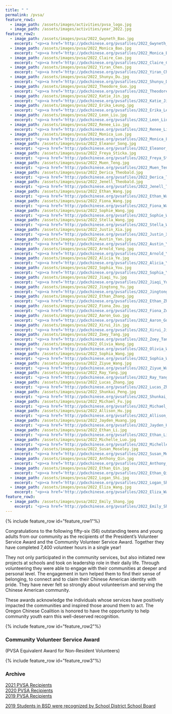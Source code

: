 ```yaml
---
title: " "
permalink: /pvsa/
feature_row1:
  - image_path: /assets/images/activities/pvsa_logo.jpg
  - image_path: /assets/images/activities/year_2022.jpg
feature_row2:
  - image_path: /assets/images/pvsa/2022_Gwyneth_Bao.jpg
    excerpt: "<p><a href='http://pdxchinese.org/pvsafiles/2022_Gwyneth_Bao/'>Gwyneth Bao, Lincoln High School (Gold Award)</a></p>"
  - image_path: /assets/images/pvsa/2022_Monica_Bao.jpg
    excerpt: "<p><a href='http://pdxchinese.org/pvsafiles/2022_Monica_Bao/'>Monica Bao, Beaverton Academy of Science and Engineering High School (Gold Award)</a></p>"
  - image_path: /assets/images/pvsa/2022_Claire_Cao.jpg
    excerpt: "<p><a href='http://pdxchinese.org/pvsafiles/2022_Claire_Cao/'>Claire Cao, Jesuit High School (Gold Award)</a></p>"
  - image_path: /assets/images/pvsa/2022_Yiran_Chen.jpg
    excerpt: "<p><a href='http://pdxchinese.org/pvsafiles/2022_Yiran_Chen/'>Yiran Chen, Lincoln High School (Gold Award)</a></p>"
  - image_path: /assets/images/pvsa/2022_Shunyu_Du.jpg
    excerpt: "<p><a href='http://pdxchinese.org/pvsafiles/2022_Shunyu_Du/'>Shunyu Du, Catlin Gabel Upper School (Gold Award)</a></p>"
  - image_path: /assets/images/pvsa/2022_Theodore_Guo.jpg
    excerpt: "<p><a href='http://pdxchinese.org/pvsafiles/2022_Theodore_Guo/'>Theodore Guo, Jesuit High School (Gold Award)</a></p>"
  - image_path: /assets/images/pvsa/2022_Katie_Jin.jpg
    excerpt: "<p><a href='http://pdxchinese.org/pvsafiles/2022_Katie_Jin/'>Katie Jin, Catlin Gabel School (Gold Award)</a></p>"
  - image_path: /assets/images/pvsa/2022_Erika_Leung.jpg
    excerpt: "<p><a href='http://pdxchinese.org/pvsafiles/2022_Erika_Leung/'>Erika Leung, Lincoln High School (Gold Award)</a></p>"
  - image_path: /assets/images/pvsa/2022_Leon_Liu.jpg
    excerpt: "<p><a href='http://pdxchinese.org/pvsafiles/2022_Leon_Liu/'>Leon Liu, Jesuit High School (Gold Award)</a></p>"
  - image_path: /assets/images/pvsa/2022_Renee_Liu.jpg
    excerpt: "<p><a href='http://pdxchinese.org/pvsafiles/2022_Renee_Liu/'>Renee Liu, Lake Oswego High School (Gold Award)</a></p>"
  - image_path: /assets/images/pvsa/2022_Monica_Luo.jpg
    excerpt: "<p><a href='http://pdxchinese.org/pvsafiles/2022_Monica_Luo/'>Monica Luo, International of Beaverton (Gold Award)</a></p>"
  - image_path: /assets/images/pvsa/2022_Eleanor_Song.jpg
    excerpt: "<p><a href='http://pdxchinese.org/pvsafiles/2022_Eleanor_Song/'>Eleanor Song, Sunset High School (Gold Award)</a></p>"
  - image_path: /assets/images/pvsa/2022_Freya_Sticka.jpg
    excerpt: "<p><a href='http://pdxchinese.org/pvsafiles/2022_Freya_Sticka/'>Freya Sticka, Sunset High School (Gold Award)</a></p>"
  - image_path: /assets/images/pvsa/2022_Muen_Teng.jpg
    excerpt: "<p><a href='http://pdxchinese.org/pvsafiles/2022_Muen_Teng/'>Muen_Teng, Lake Oswego High School (Gold Award)</a></p>"
  - image_path: /assets/images/pvsa/2022_Derica_Theobald.jpg
    excerpt: "<p><a href='http://pdxchinese.org/pvsafiles/2022_Derica_Theobald/'>Derica Theobald, Whitford Middle School (Gold Award)</a></p>"
  - image_path: /assets/images/pvsa/2022_Jenell_Theobald.jpg
    excerpt: "<p><a href='http://pdxchinese.org/pvsafiles/2022_Jenell_Theobald/'>Jenell Theobald, International School of Beaverton (Gold Award)</a></p>"
  - image_path: /assets/images/pvsa/2022_Ethan_Wang.jpg
    excerpt: "<p><a href='http://pdxchinese.org/pvsafiles/2022_Ethan_Wang/'>Ethan Wang, Westview High School (Gold Award)</a></p>"
  - image_path: /assets/images/pvsa/2022_Fiona_Wang.jpg
    excerpt: "<p><a href='http://pdxchinese.org/pvsafiles/2022_Fiona_Wang/'>Fiona Wang, Sunset High School (Gold Award)</a></p>"
  - image_path: /assets/images/pvsa/2022_Sophie_Wang.jpg
    excerpt: "<p><a href='http://pdxchinese.org/pvsafiles/2022_Sophie_Wang/'>Sophie Wang, Beaverton Academy of Science and Engineering (Gold Award)</a></p>"
  - image_path: /assets/images/pvsa/2022_Stella_Wang.jpg
    excerpt: "<p><a href='http://pdxchinese.org/pvsafiles/2022_Stella_Wang/'>Stella Wang, Jesuit High School (Gold Award)</a></p>"
  - image_path: /assets/images/pvsa/2022_Justin_Xia.jpg
    excerpt: "<p><a href='http://pdxchinese.org/pvsafiles/2022_Justin_Xia/'>Justin Xia, Catlin Gabel School (Gold Award)</a></p>"
  - image_path: /assets/images/pvsa/2022_Austin_Yan.jpg
    excerpt: "<p><a href='http://pdxchinese.org/pvsafiles/2022_Austin_Yan/'>Austin Yan, Lincoln High School (Gold Award)</a></p>"
  - image_path: /assets/images/pvsa/2022_Arnold_Yang.jpg
    excerpt: "<p><a href='http://pdxchinese.org/pvsafiles/2022_Arnold_Yang/'>Arnold Yang, Westview High School (Gold Award)</a></p>"
  - image_path: /assets/images/pvsa/2022_Alicia_Ye.jpg
    excerpt: "<p><a href='http://pdxchinese.org/pvsafiles/2022_Alicia_Ye/'>Alicia Ye, Groton School in Massachusetts (Gold Award)</a></p>"
  - image_path: /assets/images/pvsa/2022_Sophia_You.jpg
    excerpt: "<p><a href='http://pdxchinese.org/pvsafiles/2022_Sophia_You/'>Sophia You, Sunset High School (Gold Award)</a></p>"
  - image_path: /assets/images/pvsa/2022_Jiaqi_Yu.jpg
    excerpt: "<p><a href='http://pdxchinese.org/pvsafiles/2022_Jiaqi_Yu/'>Jiaqi Yu, Crescent Valley High School (Gold Award)</a></p>"
  - image_path: /assets/images/pvsa/2022_Jingtong_Yu.jpg
    excerpt: "<p><a href='http://pdxchinese.org/pvsafiles/2022_Jingtong_Yu/'>Jingtong Yu, Valley Catholic Middle School (Gold Award)</a></p>"
  - image_path: /assets/images/pvsa/2022_Ethan_Zhang.jpg
    excerpt: "<p><a href='http://pdxchinese.org/pvsafiles/2022_Ethan_Zhang/'>Ethan Zhang, Westview High School (Gold Award)</a></p>"
  - image_path: /assets/images/pvsa/2022_Fiona_Zou.jpg
    excerpt: "<p><a href='http://pdxchinese.org/pvsafiles/2022_Fiona_Zou/'>Fiona Zou, Camas High School (Gold Award)</a></p>"
  - image_path: /assets/images/pvsa/2022_Aaron_Guo.jpg
    excerpt: "<p><a href='http://pdxchinese.org/pvsafiles/2022_Aaron_Guo/'>Aaron Guo, Sunset High School (Silver Award)</a></p>"
  - image_path: /assets/images/pvsa/2022_Xirui_Jin.jpg
    excerpt: "<p><a href='http://pdxchinese.org/pvsafiles/2022_Xirui_Jin/'>Xirui Jin, Westview High School (Silver Award)</a></p>"
  - image_path: /assets/images/pvsa/2022_Zoey_Tang.jpg
    excerpt: "<p><a href='http://pdxchinese.org/pvsafiles/2022_Zoey_Tang/'>Zoey Tang, Westview High School (Silver Award)</a></p>"
  - image_path: /assets/images/pvsa/2022_Olivia_Wang.jpg
    excerpt: "<p><a href='http://pdxchinese.org/pvsafiles/2022_Olivia_Wang/'>Olivia Wang, West Linn High School (Silver Award)</a></p>"
  - image_path: /assets/images/pvsa/2022_Sophia_Wang.jpg
    excerpt: "<p><a href='http://pdxchinese.org/pvsafiles/2022_Sophia_Wang/'>Sophia Wang, West Linn School (Silver Award)</a></p>"
  - image_path: /assets/images/pvsa/2022_Ziyue_Wang.jpg
    excerpt: "<p><a href='http://pdxchinese.org/pvsafiles/2022_Ziyue_Wang/'>Ziyue Wang, International School of Beaverton (Silver Award)</a></p>"
  - image_path: /assets/images/pvsa/2022_Ray_Yang.jpg
    excerpt: "<p><a href='http://pdxchinese.org/pvsafiles/2022_Ray_Yang/'>Ray Yang, Westview High School (Silver Award)</a></p>"
  - image_path: /assets/images/pvsa/2022_Lucas_Zhang.jpg
    excerpt: "<p><a href='http://pdxchinese.org/pvsafiles/2022_Lucas_Zhang/'>Lucas Zhang, Catlin Gabel School (Silver Award)</a></p>"
  - image_path: /assets/images/pvsa/2022_Shunkai_Peng.jpg
    excerpt: "<p><a href='http://pdxchinese.org/pvsafiles/2022_Shunkai_Peng/'>Shunkai Peng, Southridge High School (Bronze Award)</a></p>"
  - image_path: /assets/images/pvsa/2022_Michael_Fu.jpg
    excerpt: "<p><a href='http://pdxchinese.org/pvsafiles/2022_Michael_Fu/'>Michael Fu, Sunset High School (Bronze Award)</a></p>"
  - image_path: /assets/images/pvsa/2022_Allison_Hu.jpg
    excerpt: "<p><a href='http://pdxchinese.org/pvsafiles/2022_Allison_Hu/'>Allison Hu, West Sylvan Middle School (Bronze Award)</a></p>"
  - image_path: /assets/images/pvsa/2022_Jayden_Huang.jpg
    excerpt: "<p><a href='http://pdxchinese.org/pvsafiles/2022_Jayden_Huang/'>Jayden Huang, Sunset High School (Bronze Award)</a></p>"
  - image_path: /assets/images/pvsa/2022_Ethan_Li.jpg
    excerpt: "<p><a href='http://pdxchinese.org/pvsafiles/2022_Ethan_Li/'>Ethan Li, Union High School (Bronze Award)</a></p>"
  - image_path: /assets/images/pvsa/2022_Michelle_Luo.jpg
    excerpt: "<p><a href='http://pdxchinese.org/pvsafiles/2022_Michelle_Luo/'>Michelle_Luo, Sexton Mountain Elementary School (Bronze Award)</a></p>"
  - image_path: /assets/images/pvsa/2022_Susan_Moseley.jpg
    excerpt: "<p><a href='http://pdxchinese.org/pvsafiles/2022_Susan_Moseley/'>Susan Moseley, St Stephen's Episcopal School (Bronze Award)</a></p>"
  - image_path: /assets/images/pvsa/2022_Anthony_Qin.jpg
    excerpt: "<p><a href='http://pdxchinese.org/pvsafiles/2022_Anthony_Qin/'>Anthony Qin, Westview High School (Bronze Award)</a></p>"
  - image_path: /assets/images/pvsa/2022_Ethan_Qin.jpg
    excerpt: "<p><a href='http://pdxchinese.org/pvsafiles/2022_Ethan_Qin/'>Ethan Qin, Westview High School (Bronze Award)</a></p>"
  - image_path: /assets/images/pvsa/2022_Logan_Shi.jpg
    excerpt: "<p><a href='http://pdxchinese.org/pvsafiles/2022_Logan_Shi/'>Logan Shi, Lake Oswego High School (Bronze Award)</a></p>"
  - image_path: /assets/images/pvsa/2022_Eliza_Wang.jpg
    excerpt: "<p><a href='http://pdxchinese.org/pvsafiles/2022_Eliza_Wang/'>Eliza Wang, Lake Oswego High School (Bronze Award)</a></p>"
feature_row3:
  - image_path: /assets/images/pvsa/2022_Emily_Shang.jpg
    excerpt: "<p><a href='http://pdxchinese.org/pvsafiles/2022_Emily_Shang/'>Emily Shang, Oregon Episcopal School (Gold Award)</a></p>"
---
```


{% include feature_row id="feature_row1"%}

Congratulations to the following fifty-six (56) outstanding teens and young adults from our community as the recipients of the President’s Volunteer Service Award and the Community Volunteer Service Award. Together they have completed 7,400 volunteer hours in a single year!

They not only participated in the community services, but also initiated new projects at schools and took on leadership role in their daily life. Through volunteering they were able to engage with their communities at deeper and personal level. The engagement in turn helped them to find their sense of belonging, to connect and to claim their Chinese American identity with pride. They have never felt so strongly about volunteerism and serving the Chinese American community.

These awards acknowledge the  individuals whose services have positively impacted the communities and inspired those around them to act. The Oregon Chinese Coalition is honored to have the opportunity to help community youth earn this well-deserved recognition.

{% include feature_row id="feature_row2"%}

### Community Volunteer Service Award  
(PVSA Equivalent Award for Non-Resident Volunteers)

{% include feature_row id="feature_row3"%}

### Archive

[2021 PVSA Recipients](http://pdxchinese.org/pvsafiles/pvsa_2021/)  
[2020 PVSA Recipients](http://pdxchinese.org/pvsafiles/pvsa_2020/)  
[2019 PVSA Recipients](http://pdxchinese.org/pvsafiles/pvsa_2019/)  

[2019 Students in BSD were recognized by School District School Board](http://pdxchinese.org/bsd_board_recognition_2020/)  
